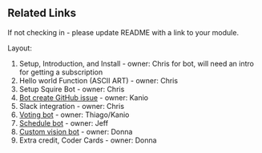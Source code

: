 ## Related Links

If not checking in - please update README with a link to your module.

Layout:

1. Setup, Introduction, and Install - owner: Chris for bot, will need an intro for getting a subscription
2. Hello world Function (ASCII ART) - owner: Chris
3. Setup Squire Bot - owner: Chris
4. [Bot create GitHub issue](https://github.com/Azure-Samples/azure-serverless-workshop-team-assistant/blob/kanio-github-module/github-module/README.md) - owner: Kanio
5. Slack integration - owner: Chris
6. [Voting bot](https://github.com/nzthiago/VotingService) - owner: Thiago/Kanio
7. [Schedule bot](7-scheduler-bot/README.md) - owner: Jeff
8. [Custom vision bot](8-photo-mosaic-bot/README.md) - owner: Donna
9. Extra credit, Coder Cards - owner: Donna
